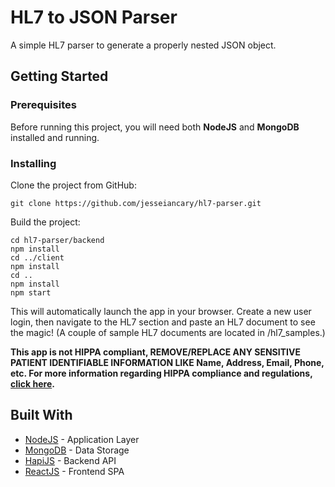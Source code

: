 # HL7 to JSON Parser

A simple HL7 parser to generate a properly nested JSON object.

## Getting Started

### Prerequisites

Before running this project, you will need both **NodeJS** and **MongoDB** installed and running.

### Installing

Clone the project from GitHub:

```
git clone https://github.com/jesseiancary/hl7-parser.git
```

Build the project:

```
cd hl7-parser/backend
npm install
cd ../client
npm install
cd ..
npm install
npm start
```

This will automatically launch the app in your browser. Create a new user login, then navigate to the HL7 section and paste an HL7 document to see the magic! (A couple of sample HL7 documents are located in /hl7_samples.)

**This app is not HIPPA compliant, REMOVE/REPLACE ANY SENSITIVE PATIENT IDENTIFIABLE INFORMATION LIKE Name, Address, Email, Phone, etc. For more information regarding HIPPA compliance and regulations, [click here](https://www.hhs.gov/hipaa/index.html).**

## Built With

* [NodeJS](https://nodejs.org/en/) - Application Layer
* [MongoDB](https://www.mongodb.com/) - Data Storage
* [HapiJS](https://hapi.dev/) - Backend API
* [ReactJS](https://reactjs.org/) - Frontend SPA